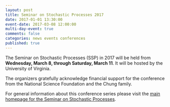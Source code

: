 ```yaml
---
layout: post
title: Seminar on Stochastic Processes 2017
date: 2017-01-01 13:30:00
event-date: 2017-03-08 12:00:00
multi-day-event: true
comments: false
categories: news events conferences
published: true
---
```


The Seminar on Stochastic Processes (SSP) in 2017 will be held from **Wednesday, March 8, through Saturday, March 11**.
It will be hosted by the University of Virginia.

The organizers gratefully acknowledge financial support for the conference from the National Science Foundation and the Chung family.


For general information about this conference series
please visit the
<a href="http://depts.washington.edu/ssproc/index.php">main homepage for the Seminar on Stochastic Processes</a>.

